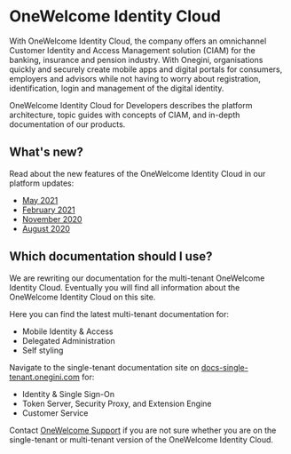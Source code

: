 # OneWelcome Identity Cloud

With OneWelcome Identity Cloud,
the company offers an omnichannel Customer Identity and Access Management solution (CIAM) for the banking, insurance and pension industry. With Onegini,
organisations quickly and securely create mobile apps and digital portals for consumers, employers and advisors while not having to worry about registration,
identification, login and management of the digital identity.

OneWelcome Identity Cloud for Developers describes the platform architecture, topic guides with concepts of CIAM, and in-depth documentation of our products.

## What's new?

Read about the new features of the OneWelcome Identity Cloud in our platform updates:

* [May 2021](https://blog.onegini.com/onegini-identity-cloud-platform-update-may-2021-0)
* [February 2021](https://blog.onegini.com/onegini-identity-cloud-platform-update-february-2021)
* [November 2020](https://blog.onegini.com/onegini-identity-cloud-platform-update-november-2020)
* [August 2020](https://blog.onegini.com/onegini-identity-cloud-platform-update-august-2020)

## Which documentation should I use?

We are rewriting our documentation for the multi-tenant OneWelcome Identity Cloud. Eventually you will find all information about the OneWelcome Identity Cloud on 
this site.

Here you can find the latest multi-tenant documentation for:

* Mobile Identity & Access
* Delegated Administration
* Self styling

Navigate to the single-tenant documentation site on [docs-single-tenant.onegini.com](https://docs-single-tenant.onegini.com/) for:

* Identity & Single Sign-On
* Token Server, Security Proxy, and Extension Engine
* Customer Service

Contact [OneWelcome Support](https://support.onewelcome.com/) if you are not sure whether you are on the single-tenant or multi-tenant version of the OneWelcome Identity
Cloud.
